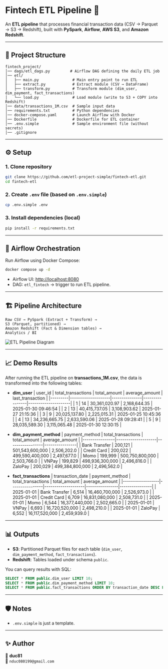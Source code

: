 # Fintech ETL Pipeline 🚀

An **ETL pipeline** that processes financial transaction data (CSV → Parquet → S3 → Redshift), built with **PySpark**, **Airflow**, **AWS S3**, and **Amazon Redshift**.

---

## 📂 Project Structure

```
fintech_project/
│── dags/etl_dags.py         # Airflow DAG defining the daily ETL job
│── etl/
│   ├── main.py               # Main entry point to run ETL
│   ├── extract.py            # Extract module (CSV → DataFrame)
│   ├── transform.py          # Transform module (dim_user, dim_payment, fact_transactions)
│   └── load.py               # Load module (write to S3 + COPY into Redshift)
│── data/transactions_1M.csv  # Sample input data
│── requirements.txt          # Python dependencies
│── docker-compose.yaml       # Launch Airflow with Docker
│── Dockerfile                # Dockerfile for ETL container
│── .env.simple               # Sample environment file (without secrets)
│── .gitignore
```

---

## ⚙️ Setup

### 1. Clone repository
```bash
git clone https://github.com/etl-project-simple/fintech-etl.git
cd fintech-etl
```

### 2. Create `.env` file (based on `.env.simple`)
```bash
cp .env.simple .env
```

### 3. Install dependencies (local)
```bash
pip install -r requirements.txt
```

---

## 🚀 Airflow Orchestration

Run Airflow using Docker Compose:
```bash
docker compose up -d
```

- Airflow UI: [http://localhost:8080](http://localhost:8080)  
- DAG: `etl_fintech` → trigger to run ETL pipeline.

---

## 🏗️ Pipeline Architecture

```
Raw CSV → PySpark (Extract + Transform) → 
S3 (Parquet, partitioned) → 
Amazon Redshift (Fact & Dimension tables) → 
Analytics / BI
```

![ETL Pipeline Diagram](docs/etl_pipeline.png)

---

## 📈 Demo Results

After running the ETL pipeline on **transactions_1M.csv**, the data is transformed into the following tables:

- **dim_user**
  | user_id | total_transactions | total_amount  | average_amount |  last_transaction   |
  |---------|--------------------|---------------|----------------|---------------------|
  | 1       | 14                 | 30,361,020.97 | 2,168,644.35   | 2025-01-30 09:46:54 |
  | 2       | 13                 | 40,415,737.05 | 3,108,903.62   | 2025-01-27 21:15:36 |
  | 3       | 9                  | 20,025,137.80 | 2,225,015.31   | 2025-01-25 10:45:36 |
  | 4       | 13                 | 34,236,665.75 | 2,633,590.06   | 2025-01-28 09:28:41 |
  | 5       | 9                  | 28,035,589.30 | 3,115,065.48   | 2025-01-30 12:30:15 |

- **dim_payment_method**
  | payment_method | total_transactions |  total_amount   | average_amount |
  |----------------|--------------------|-----------------|----------------|
  | Bank Transfer  | 200,121            | 501,543,600,000 | 2,506,202.0    |
  | Credit Card    | 200,022            | 499,590,400,000 | 2,497,677.0    |
  | Momo           | 199,999            | 500,750,800,000 | 2,503,766.0    |
  | VNPay          | 199,829            | 498,936,300,000 | 2,496,816.0    |
  | ZaloPay        | 200,029            | 499,384,800,000 | 2,496,562.0    |

- **fact_transactions**
  | transaction_date | payment_method | total_transactions |  total_amount  | average_amount |
  |------------------|----------------|--------------------|----------------|----------------|
  | 2025-01-01       | Bank Transfer  | 6,514              | 16,460,700,000 | 2,526,973.0    |
  | 2025-01-01       | Credit Card    | 6,709              | 16,831,080,000 | 2,508,731.0    |
  | 2025-01-01       | Momo           | 6,544              | 16,377,440,000 | 2,502,665.0    |
  | 2025-01-01       | VNPay          | 6,693              | 16,720,520,000 | 2,498,210.0    |
  | 2025-01-01       | ZaloPay        | 6,552              | 16,117,520,000 | 2,459,939.0    |

---

## 📊 Outputs

- **S3**: Partitioned Parquet files for each table (`dim_user`, `dim_payment_method`, `fact_transactions`).  
- **Redshift**: Tables loaded under schema `public`.  

You can query results with SQL:

```sql
SELECT * FROM public.dim_user LIMIT 10;
SELECT * FROM public.dim_payment_method LIMIT 10;
SELECT * FROM public.fact_transactions ORDER BY transaction_date DESC LIMIT 10;
```

---

## 🛡️ Notes

- `.env.simple` is just a template. 

---

## ✨ Author
👤 **duc81**  
📧 `nduc080199@gmail.com`  
